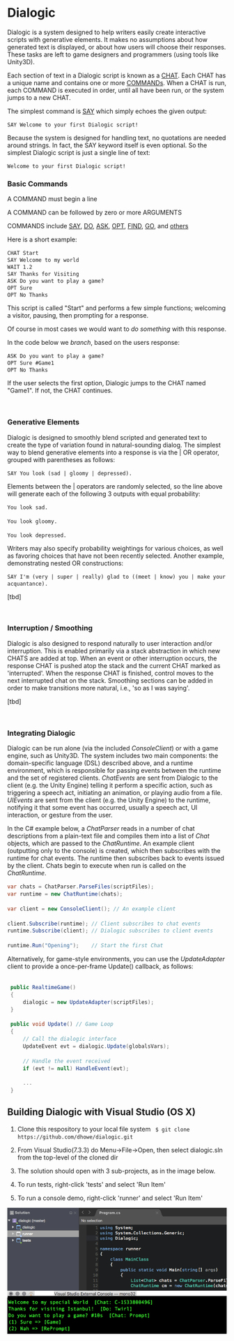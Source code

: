 # Dialogic

Dialogic is a system designed to help writers easily create interactive scripts with generative elements. It makes no assumptions about how generated text is displayed, or about how users will choose their responses. These tasks are left to game designers and programmers (using tools like Unity3D).

Each section of text in a Dialogic script is known as a [CHAT](https://github.com/dhowe/dialogic/wiki/Command-Reference#chat). Each CHAT has a unique name and contains one or more [COMMANDs](https://github.com/dhowe/dialogic/wiki/Command-Reference). When a CHAT is run, each COMMAND is executed in order, until all have been run, or the system jumps to a new CHAT. 

The simplest command is [SAY](https://github.com/dhowe/dialogic/wiki/Commands#say) which simply echoes the given output:

````
SAY Welcome to your first Dialogic script!
````

Because the system is designed for handling text, no quotations are needed around strings. In fact, the SAY keyword itself is even optional. So the simplest Dialogic script is just a single line of text:

````
Welcome to your first Dialogic script!
````

### Basic Commands

A COMMAND must begin a line

A COMMAND can be followed by zero or more ARGUMENTS

COMMANDS include [SAY](https://github.com/dhowe/dialogic/wiki/Command-Reference#say), [DO](https://github.com/dhowe/dialogic/wiki/Command-Reference#do), [ASK](https://github.com/dhowe/dialogic/wiki/Command-Reference#ask), [OPT](https://github.com/dhowe/dialogic/wiki/Command-Reference#opt), [FIND](https://github.com/dhowe/dialogic/wiki/Command-Reference#find), [GO](https://github.com/dhowe/dialogic/wiki/Command-Reference#go), and [others](https://github.com/dhowe/dialogic/wiki/Command-Reference)

Here is a short example:

````
CHAT Start
SAY Welcome to my world
WAIT 1.2
SAY Thanks for Visiting
ASK Do you want to play a game?
OPT Sure
OPT No Thanks
````

This script is called "Start" and performs a few simple functions; welcoming a visitor, pausing, then prompting for a response. 

Of course in most cases we would want to _do something_ with this response. 

In the code below we _branch_, based on the users response:

````
ASK Do you want to play a game?
OPT Sure #Game1
OPT No Thanks
````

If the user selects the first option, Dialogic jumps to the CHAT named "Game1". If not, the CHAT continues.

&nbsp;

### Generative Elements

Dialogic is designed to smoothly blend scripted and generated text to create the type of variation found in natural-sounding dialog. The simplest way to blend generative elements into a response is via the | OR operator, grouped with parentheses as follows:

````
SAY You look (sad | gloomy | depressed).
````

Elements between the | operators are randomly selected, so the line above will generate each of the following 3 outputs with equal probability:

````
You look sad.
 
You look gloomy.
 
You look depressed.
````

Writers may also specify probability weightings for various choices, as well as favoring choices that have not been recently selected. Another example, demonstrating nested OR constructions:

````
SAY I'm (very | super | really) glad to ((meet | know) you | make your acquantance).
````

[tbd]

&nbsp;

### Interruption / Smoothing

Dialogic is also designed to respond naturally to user interaction and/or interruption. This is enabled primarily via a stack abstraction in which new CHATS are added at top. When an event or other interruption occurs, the response CHAT is pushed atop the stack and the current CHAT marked as 'interrupted'. When the response CHAT is finished, control moves to the next interrupted chat on the stack. Smoothing sections can be added in order to make transitions more natural, i.e., 'so as I was saying'.

[tbd]

&nbsp;

### Integrating Dialogic

Dialogic can be run alone (via the included _ConsoleClient_) or with a game engine, such as Unity3D. The system includes two main components: the domain-specific language (DSL) described above, and a runtime environment, which is responsible for passing events between the runtime and the set of registered clients. _ChatEvents_ are sent from Dialogic to the client (e.g. the Unity Engine) telling it perform a specific action, such as triggering a speech act, initiating an animation, or playing audio from a file. _UIEvents_ are sent from the client (e.g. the Unity Engine) to the runtime, notifying it that some event has occurred, usually a speech act, UI interaction, or gesture from the user. 

In the C# example below, a _ChatParser_ reads in a number of chat descriptions from a plain-text file and compiles them into a list of _Chat_ objects, which are passed to the _ChatRuntime_. An example client (outputting only to the console) is created, which then subscribes with the runtime for chat events. The runtime then subscribes back to events issued by the client. Chats begin to execute  when run is called on the _ChatRuntime_.

````C#
var chats = ChatParser.ParseFiles(scriptFiles); 
var runtime = new ChatRuntime(chats);

var client = new ConsoleClient(); // An example client

client.Subscribe(runtime); // Client subscribes to chat events
runtime.Subscribe(client); // Dialogic subscribes to client events

runtime.Run("Opening");    // Start the first Chat
````

Alternatively, for game-style environments, you can use the _UpdateAdapter_ client to provide a once-per-frame Update() callback, as follows:
````C#

 public RealtimeGame() 
 {
     dialogic = new UpdateAdapter(scriptFiles);
 }

 public void Update() // Game Loop
 {
     // Call the dialogic interface
     UpdateEvent evt = dialogic.Update(globalsVars);

     // Handle the event received
     if (evt != null) HandleEvent(evt);
     
     ...
 }
````

## Building Dialogic with Visual Studio (OS X)

1. Clone this respository to your local file system ```` $ git clone https://github.com/dhowe/dialogic.git````

1. From Visual Studio(7.3.3) do Menu->File->Open, then select dialogic.sln from the top-level of the cloned dir

1. The solution should open with 3 sub-projects, as in the image below. 

1. To run tests, right-click 'tests' and select 'Run Item'

1. To run a console demo, right-click 'runner' and select 'Run Item'

![](res/vsloaded.png?raw=true)



&nbsp;
